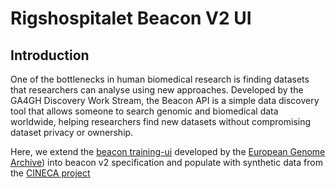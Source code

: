# Rigshospitalet Beacon V2 UI

## Introduction

One of the bottlenecks in human biomedical research is finding datasets that researchers can analyse using new approaches. Developed by the GA4GH Discovery Work Stream, the Beacon API is a simple data discovery tool that allows someone to search genomic and biomedical data worldwide, helping researchers find new datasets without compromising dataset privacy or ownership.

Here, we extend the [beacon training-ui](https://github.com/EGA-archive/beacon-2.x-training-ui) developed by the [European Genome Archive](www.ega-archive.org)) into beacon v2 specification and populate with synthetic data from the [CINECA project](https://www.cineca-project.eu/cineca-synthetic-datasets) 

